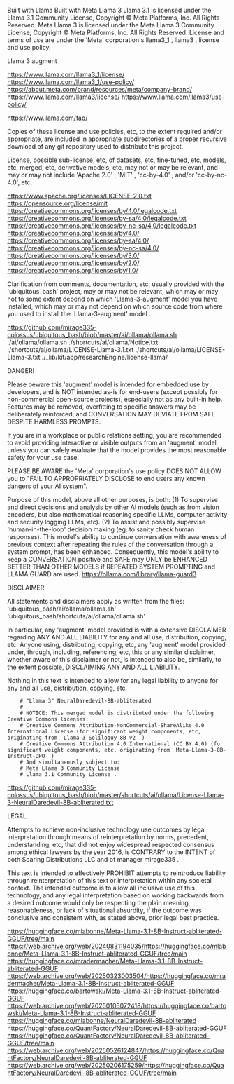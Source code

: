 Built with Llama
Built with Meta Llama 3
Llama 3.1 is licensed under the Llama 3.1 Community License, Copyright © Meta Platforms, Inc. All Rights Reserved.
Meta Llama 3 is licensed under the Meta Llama 3 Community License, Copyright © Meta Platforms, Inc. All Rights Reserved.
License and terms of use are under the 'Meta' corporation's llama3_1 , llama3 , license and use policy.


Llama 3 augment


https://www.llama.com/llama3_1/license/
https://www.llama.com/llama3_1/use-policy/
https://about.meta.com/brand/resources/meta/company-brand/
https://www.llama.com/llama3/license/
https://www.llama.com/llama3/use-policy/

https://www.llama.com/faq/

Copies of these license and use policies, etc, to the extent required and/or appropriate, are included in appropriate subdirectories of a proper recursive download of any git repository used to distribute this project. 

License, possible sub-license, etc, of datasets, etc, fine-tuned, etc, models, etc, merged, etc, derivative models, etc, may not or may be relevant, and may or may not include 'Apache 2.0' , 'MIT' , 'cc-by-4.0' , and/or 'cc-by-nc-4.0', etc.

https://www.apache.org/licenses/LICENSE-2.0.txt
https://opensource.org/license/mit
https://creativecommons.org/licenses/by/4.0/legalcode.txt
https://creativecommons.org/licenses/by-sa/4.0/legalcode.txt
https://creativecommons.org/licenses/by-nc-sa/4.0/legalcode.txt
https://creativecommons.org/licenses/by/4.0/
https://creativecommons.org/licenses/by-sa/4.0/
https://creativecommons.org/licenses/by-nc-sa/4.0/
https://creativecommons.org/licenses/by/3.0/
https://creativecommons.org/licenses/by/2.0/
https://creativecommons.org/licenses/by/1.0/

Clarification from comments, documentation, etc, usually provided with the 'ubiquitous_bash' project, may or may not be relevant, which may or may not to some extent depend on which 'Llama-3-augment' model you have installed, which may or may not depend on which source code from where you used to install the 'Llama-3-augment' model .

https://github.com/mirage335-colossus/ubiquitous_bash/blob/master/ai/ollama/ollama.sh
./ai/ollama/ollama.sh
./shortcuts/ai/ollama/Notice.txt
./shortcuts/ai/ollama/LICENSE-Llama-3.1.txt
./shortcuts/ai/ollama/LICENSE-Llama-3.txt
./_lib/kit/app/researchEngine/license-llama/

DANGER!

Please beware this 'augment' model is intended for embedded use by developers, and is NOT intended as-is for end-users (except possibly for non-commercial open-source projects), especially not as any built-in help. Features may be removed, overfitting to specific answers may be deliberately reinforced, and CONVERSATION MAY DEVIATE FROM SAFE DESPITE HARMLESS PROMPTS.

If you are in a workplace or public relations setting, you are recommended to avoid providing interactive or visible outputs from an 'augment' model unless you can safely evaluate that the model provides the most reasonable safety for your use case.

PLEASE BE AWARE the 'Meta' corporation's use policy DOES NOT ALLOW you to "FAIL TO APPROPRIATELY DISCLOSE to end users any known dangers of your AI system".

Purpose of this model, above all other purposes, is both:
(1) To supervise and direct decisions and analysis by other AI models (such as from vision encoders, but also mathematical reasoning specific LLMs, computer activity and security logging LLMs, etc).
(2) To assist and possibly supervise 'human-in-the-loop' decision making (eg. to sanity check human responses).
This model's ability to continue conversation with awareness of previous context after repeating the rules of the conversation through a system prompt, has been enhanced. Consequently, this model's ability to keep a CONVERSATION positive and SAFE may ONLY be ENHANCED BETTER THAN OTHER MODELS if REPEATED SYSTEM PROMPTING and LLAMA GUARD are used.
https://ollama.com/library/llama-guard3


DISCLAIMER

All statements and disclaimers apply as written from the files: 'ubiquitous_bash/ai/ollama/ollama.sh'
'ubiquitous_bash/shortcuts/ai/ollama/ollama.sh'

In particular, any 'augment' model provided is with a extensive DISCLAIMER regarding ANY AND ALL LIABILITY for any and all use, distribution, copying, etc. Anyone using, distributing, copying, etc, any 'augment' model provided under, through, including, referencing, etc, this or any similar disclaimer, whether aware of this disclaimer or not, is intended to also be, similarly, to the extent possible, DISCLAIMING ANY AND ALL LIABILITY.

Nothing in this text is intended to allow for any legal liability to anyone for any and all use, distribution, copying, etc.


		# "Llama 3" NeuralDaredevil-8B-abliterated
		#
		# NOTICE: This merged model is distributed under the following Creative Commons licenses:
		# Creative Commons Attribution-NonCommercial-ShareAlike 4.0 International License (for significant weight components, etc, originating from  Llama-3 Soliloquy 8B v2  )
		# Creative Commons Attribution 4.0 International (CC BY 4.0) (for significant weight components, etc, originating from  Meta-Llama-3-8B-Instruct-DPO  )
		# And simultaneously subject to:
		# Meta Llama 3 Community License
		# Llama 3.1 Community License .




https://github.com/mirage335-colossus/ubiquitous_bash/blob/master/shortcuts/ai/ollama/License-Llama-3-NeuralDaredevil-8B-abliterated.txt





LEGAL

Attempts to achieve non-inclusive technology use outcomes by legal interpretation through means of reinterpretation by norms, precedent, understanding, etc, that did not enjoy widespread respected consensus among ethical lawyers by the year 2016, is CONTRARY to the INTENT of both Soaring Distributions LLC and of manager mirage335 .

This text is intended to effectively PROHIBIT attempts to reintroduce liability through reinterpretation of this text or interpretation within any societal context. The intended outcome is to allow all inclusive use of this technology, and any legal interpretation based on working backwards from a desired outcome would only be respecting the plain meaning, reasonableness, or lack of situational absurdity, if the outcome was conclusive and consistent with, as stated above, prior legal best practice.



https://huggingface.co/mlabonne/Meta-Llama-3.1-8B-Instruct-abliterated-GGUF/tree/main
https://web.archive.org/web/20240831194035/https://huggingface.co/mlabonne/Meta-Llama-3.1-8B-Instruct-abliterated-GGUF/tree/main
https://huggingface.co/mradermacher/Meta-Llama-3.1-8B-Instruct-abliterated-GGUF
https://web.archive.org/web/20250323003504/https://huggingface.co/mradermacher/Meta-Llama-3.1-8B-Instruct-abliterated-GGUF
https://huggingface.co/bartowski/Meta-Llama-3.1-8B-Instruct-abliterated-GGUF
https://web.archive.org/web/20250105072418/https://huggingface.co/bartowski/Meta-Llama-3.1-8B-Instruct-abliterated-GGUF
https://huggingface.co/mlabonne/NeuralDaredevil-8B-abliterated
https://huggingface.co/QuantFactory/NeuralDaredevil-8B-abliterated-GGUF
https://huggingface.co/QuantFactory/NeuralDaredevil-8B-abliterated-GGUF/tree/main
https://web.archive.org/web/20250526124847/https://huggingface.co/QuantFactory/NeuralDaredevil-8B-abliterated-GGUF
https://web.archive.org/web/20250206175259/https://huggingface.co/QuantFactory/NeuralDaredevil-8B-abliterated-GGUF/tree/main


